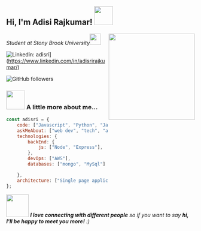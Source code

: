 <h2> Hi, I'm Adisi Rajkumar! <img src="https://media.giphy.com/media/mGcNjsfWAjY5AEZNw6/giphy.gif" width="50"></h2>
<img align='right' src="https://media.giphy.com/media/ieyl9zmCjO4b4t6qoY/giphy.gif" width="230">
<p><em>Student at Stony Brook University</a><img src="https://media.giphy.com/media/fYSnHlufseco8Fh93Z/giphy.gif" width="30"> </br>
</em></p>

![Linkedin: adisri](https://img.shields.io/badge/-adisri-blue?style=flat-square&logo=Linkedin&logoColor=white&link=https://www.linkedin.com/in/adisrirajkumar/)](https://www.linkedin.com/in/adisrirajkumar/)

![GitHub followers](https://img.shields.io/github/followers/adisri03?label=Follow&style=social)



### <img src="https://media.giphy.com/media/VgCDAzcKvsR6OM0uWg/giphy.gif" width="50"> A little more about me...  

```javascript
const adisri = {
    code: ["Javascript", "Python", "Java", "HTML","C",],
    askMeAbout: ["web dev", "tech", "app dev", "photography"],
    technologies: {
        backEnd: {
            js: ["Node", "Express"],
        },
        devOps: ["AWS"],
        databases: ["mongo", "MySql"]

    },
    architecture: ["Single page applications"]
};
```

<img src="https://media.giphy.com/media/LnQjpWaON8nhr21vNW/giphy.gif" width="60"> <em><b>I love connecting with different people</b> so if you want to say <b>hi, I'll be happy to meet you more!</b> :)</em>

